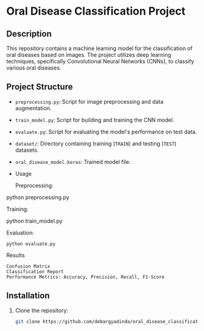 # Oral Disease Classification Project

## Description

This repository contains a machine learning model for the classification of oral diseases based on images. The project utilizes deep learning techniques, specifically Convolutional Neural Networks (CNNs), to classify various oral diseases.

## Project Structure

- `preprocessing.py`: Script for image preprocessing and data augmentation.
- `train_model.py`: Script for building and training the CNN model.
- `evaluate.py`: Script for evaluating the model's performance on test data.
- `dataset/`: Directory containing training (`TRAIN`) and testing (`TEST`) datasets.
- `oral_disease_model.keras`: Trained model file.

- Usage

    Preprocessing:

python preprocessing.py

Training:

python train_model.py

Evaluation:

    python evaluate.py

Results

    Confusion Matrix
    Classification Report
    Performance Metrics: Accuracy, Precision, Recall, F1-Score

## Installation

1. Clone the repository:
   ```bash
   git clone https://github.com/debargyadinda/oral_disease_classification.git

